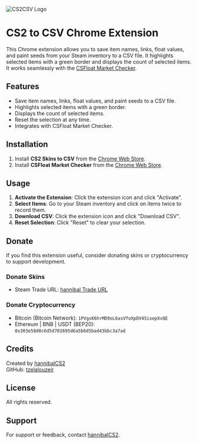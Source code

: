 ![CS2CSV Logo](https://github.com/tzelalouzeir/cs2_to_csv/blob/main/img/logo2.png)

# CS2 to CSV Chrome Extension

This Chrome extension allows you to save item names, links, float values, and paint seeds from your Steam inventory to a CSV file. It highlights selected items with a green border and displays the count of selected items. It works seamlessly with the [CSFloat Market Checker](https://chrome.google.com/webstore/detail/csfloat-market-checker).

## Features

- Save item names, links, float values, and paint seeds to a CSV file.
- Highlights selected items with a green border.
- Displays the count of selected items.
- Reset the selection at any time.
- Integrates with CSFloat Market Checker.

## Installation

1. Install **CS2 Skins to CSV** from the [Chrome Web Store](https://chrome.google.com/webstore).
2. Install **CSFloat Market Checker** from the [Chrome Web Store](https://chromewebstore.google.com/detail/csfloat-market-checker/jjicbefpemnphinccgikpdaagjebbnhg).

## Usage

1. **Activate the Extension**: Click the extension icon and click "Activate".
2. **Select Items**: Go to your Steam inventory and click on items twice to record them.
3. **Download CSV**: Click the extension icon and click "Download CSV".
4. **Reset Selection**: Click "Reset" to clear your selection.

## Donate

If you find this extension useful, consider donating skins or cryptocurrency to support development.

### Donate Skins
- Steam Trade URL: [hannibal Trade URL](https://steamcommunity.com/tradeoffer/new/?%20partner=155366280&amp;token=NsW3QqBd)

### Donate Cryptocurrency
- Bitcoin (Bitcoin Network): `1PVgsK6hrMD9oL6asVfoXpDV45ixepXvQE` 
- Ethereum | BNB | USDT (BEP20): `0x303e58d8c6d5d701695d6a5b6d5bad43bbc3a7ad`

## Credits

Created by [hannibalCS2](https://www.twitch.tv/hannibalcs2)  
GitHub: [tzelalouzeir](https://github.com/tzelalouzeir)

## License

All rights reserved.

## Support

For support or feedback, contact [hannibalCS2](https://www.twitch.tv/hannibalcs2).
